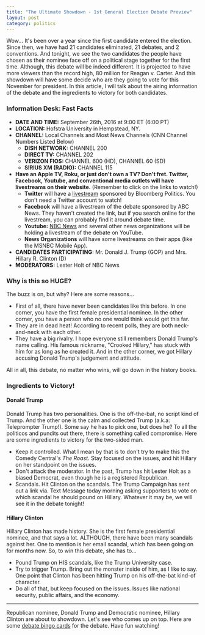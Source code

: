 ```yaml
---
title: "The Ultimate Showdown - 1st General Election Debate Preview"
layout: post
category: politics
---
```


Wow... It's been over a year since the first candidate entered the election. Since then, we have had 21 candidates eliminated, 21 debates, and 2 conventions. And tonight, we see the two candidates the people have chosen as their nominee face off on a political stage together for the first time. Although, this debate will be indeed different. It is projected to have more viewers than the record high, 80 million for Reagan v. Carter. And this showdown will have some decide who are they going to vote for this November for president. In this article, I will talk about the airing information of the debate and the ingredients to victory for both candidates.

### Information Desk: Fast Facts

- **DATE AND TIME:** September 26th, 2016 at 9:00 ET (6:00 PT)
- **LOCATION:** Hofstra University in Hempstead, NY.
- **CHANNEL:** Local Channels and Most News Channels (CNN Channel Numbers Listed Below)
  - **DISH NETWORK:** CHANNEL 200
  - **DIRECT TV:** CHANNEL 202
  - **VERIZON FIOS:** CHANNEL 600 (HD),  CHANNEL 60 (SD)
  - **SIRIUS XM (RADIO):** CHANNEL 115
- **Have an Apple TV, Roku, or just don't own a TV? Don't fret. Twitter, Facebook, Youtube, and conventional media outlets will have livestreams on their website.** (Remember to click on the links to watch!)
  - **Twitter** will have a [livestream](https://twitter.com/i/live/778347749217406976) sponsored by Bloomberg Politics. You don't need a Twitter account to watch!
  - **Facebook** will have a livestream of the debate sponsored by ABC News. They haven't created the link, but if you search online for the livestream, you can probably find it around debate time.
  - **Youtube:** [NBC News](https://www.youtube.com/watch?v=855Am6ovK7s) and several other news organizations will be holding a livestream of the debate on YouTube.
  - **News Organizations** will have some livestreams on their apps (like the MSNBC Mobile App).
- **CANDIDATES PARTICIPATING:** Mr. Donald J. Trump (GOP) and Mrs. Hillary R. Clinton (D)
- **MODERATORS:** Lester Holt of NBC News
<!--more-->

### Why is this so HUGE?

The buzz is on, but why? Here are some reasons...

- First of all, there have never been candidates like this before. In one corner, you have the first female presidential nominee. In the other corner, you have a person who no one would think would get this far.
- They are in dead heat! According to recent polls, they are both neck-and-neck with each other.
- They have a big rivalry. I hope everyone still remembers Donald Trump's name calling. His famous nickname, "Crooked Hillary," has stuck with him for as long as he created it. And in the other corner, we got Hillary accusing Donald Trump's judgement and attitude.

All in all, this debate, no matter who wins, will go down in the history books.

### Ingredients to Victory!

#### Donald Trump

Donald Trump has two personalities. One is the off-the-bat, no script kind of Trump. And the other one is the calm and collected Trump (a.k.a: Teleprompter Trump!). Some say he has to pick one, but does he? To all the politicos and pundits out there, there is something called compromise. Here are some ingredients to victory for the two-sided man.

- Keep it controlled. What I mean by that is to don't try to make this the Comedy Central's *The Roast.* Stay focused on the issues, and hit Hillary on her standpoint on the issues.
- Don't attack the moderator. In the past, Trump has hit Lester Holt as a biased Democrat, even though he is a registered Republican.
- Scandals. Hit Clinton on the scandals. The Trump Campaign has sent out a link via. Text Message today morning asking supporters to vote on which scandal he should pound on Hillary. Whatever it may be, we will see it in the debate tonight!

#### Hillary Clinton

Hillary Clinton has made history. She is the first female presidential nominee, and that says a lot. ALTHOUGH, there have been many scandals against her. One to mention is her email scandal, which has been going on for months now. So, to win this debate, she has to...

- Pound Trump on HIS scandals, like the Trump University case.
- Try to trigger Trump. Bring out the monster inside of him, as I like to say. One point that Clinton has been hitting Trump on his off-the-bat kind-of character.
- Do all of that, but keep focused on the issues. Issues like national security, public affairs, and the economy.

___

Republican nominee, Donald Trump and Democratic nominee, Hillary Clinton are about to showdown. Let's see who comes up on top. Here are some [debate bingo cards](https://www.washingtonpost.com/news/the-fix/wp/2016/09/26/the-only-bingo-cards-you-need-for-tonights-clinton-trump-debate/) for the debate. Have fun watching!
